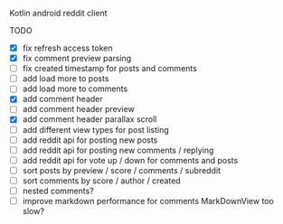 Kotlin android reddit client

TODO
- [X] fix refresh access token
- [X] fix comment preview parsing
- [ ] fix created timestamp for posts and comments
- [ ] add load more to posts
- [ ] add load more to comments
- [X] add comment header
- [ ] add comment header preview
- [X] add comment header parallax scroll
- [ ] add different view types for post listing
- [ ] add reddit api for posting new posts
- [ ] add reddit api for posting new comments / replying
- [ ] add reddit api for vote up / down for comments and posts
- [ ] sort posts by preview / score / comments / subreddit
- [ ] sort comments by score / author / created
- [ ] nested comments?
- [ ] improve markdown performance for comments MarkDownView too slow?
